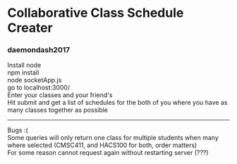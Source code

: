 # Collaborative Class Schedule Creater  
### daemondash2017  
  
Install node  
npm install  
node socketApp.js  
go to localhost:3000/  
Enter your classes and your friend's  
Hit submit and get a list of schedules for the both of you where you have as many classes together as possible  
  
-------------  
  
Bugs :(  
Some queries will only return one class for multiple students when many where selected (CMSC411, and HACS100 for both, order matters)  
For some reason cannot request again without restarting server (???)


